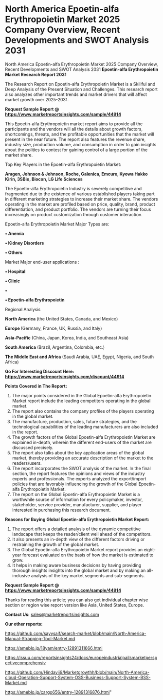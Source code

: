 # North America Epoetin-alfa Erythropoietin Market 2025 Company Overview, Recent Developments and SWOT Analysis 2031
 North America Epoetin-alfa Erythropoietin Market 2025 Company Overview, Recent Developments and SWOT Analysis 2031
<strong>Epoetin-alfa Erythropoietin Market Research Report 2031</strong>

The Research Report on Epoetin-alfa Erythropoietin Market is a Skillful and Deep Analysis of the Present Situation and Challenges. This research report also analyzes other important trends and market drivers that will affect market growth over 2025-2031.

<strong>Request Sample Report @ <a href=https://www.marketreportsinsights.com/sample/44914>https://www.marketreportsinsights.com/sample/44914</a></strong>

This Epoetin-alfa Erythropoietin market report aims to provide all the participants and the vendors will all the details about growth factors, shortcomings, threats, and the profitable opportunities that the market will present in the near future. The report also features the revenue share, industry size, production volume, and consumption in order to gain insights about the politics to contest for gaining control of a large portion of the market share.

Top Key Players in the Epoetin-alfa Erythropoietin Market:

<strong>Amgen, Johnson & Johnson, Roche, Galenica, Emcure, Kyowa Hakko Kirin, 3SBio, Biocon, LG Life Sciences</strong>

The Epoetin-alfa Erythropoietin Industry is severely competitive and fragmented due to the existence of various established players taking part in different marketing strategies to increase their market share. The vendors operating in the market are profiled based on price, quality, brand, product differentiation, and product portfolio. The vendors are turning their focus increasingly on product customization through customer interaction.

Epoetin-alfa Erythropoietin Market Major Types are:

<strong>•  Anemia

•  Kidney Disorders

•  Others</strong>

Market Major end-user applications :

<strong>•  Hospital

•  Clinic

•  

•  Epoetin-alfa Erythropoietin</strong>

Regional Analysis

</u><strong><b>North America</b></strong> (the United States, Canada, and Mexico)

<strong><b>Europe </b></strong>(Germany, France, UK, Russia, and Italy)

<strong><b>Asia-Pacific</b></strong> (China, Japan, Korea, India, and Southeast Asia)

<strong><b>South America</b></strong> (Brazil, Argentina, Colombia, etc.)

<strong><b>The Middle East and Africa</b></strong> (Saudi Arabia, UAE, Egypt, Nigeria, and South Africa)

<strong>Go For Interesting Discount Here: <a href=https://www.marketreportsinsights.com/discount/44914>https://www.marketreportsinsights.com/discount/44914</a></strong>

<strong>Points Covered in The Report:</strong>
<ol>
  <li>The major points considered in the Global Epoetin-alfa Erythropoietin Market report include the leading competitors operating in the global market.</li>
  <li>The report also contains the company profiles of the players operating in the global market.</li>
  <li>The manufacture, production, sales, future strategies, and the technological capabilities of the leading manufacturers are also included in the report.</li>
  <li>The growth factors of the Global Epoetin-alfa Erythropoietin Market are explained in-depth, wherein the different end-users of the market are discussed precisely.</li>
  <li>The report also talks about the key application areas of the global market, thereby providing an accurate description of the market to the readers/users.</li>
  <li>The report incorporates the SWOT analysis of the market. In the final section, the report features the opinions and views of the industry experts and professionals. The experts analyzed the export/import policies that are favorably influencing the growth of the Global Epoetin-alfa Erythropoietin Market.</li>
  <li>The report on the Global Epoetin-alfa Erythropoietin Market is a worthwhile source of information for every policymaker, investor, stakeholder, service provider, manufacturer, supplier, and player interested in purchasing this research document.</li>
</ol>
<strong>Reasons for Buying Global Epoetin-alfa Erythropoietin Market Report:</strong>

<ol>
  <li>The report offers a detailed analysis of the dynamic competitive landscape that keeps the reader/client well ahead of the competitors.</li>
  <li>It also presents an in-depth view of the different factors driving or restraining the growth of the global market.</li>
  <li>The Global Epoetin-alfa Erythropoietin Market report provides an eight-year forecast evaluated on the basis of how the market is estimated to grow.</li>
  <li>It helps in making aware business decisions by having providing thorough insights insights into the global market and by making an all-inclusive analysis of the key market segments and sub-segments.</li>
</ol>
<strong>Request Sample Report @ <a href=https://www.marketreportsinsights.com/sample/44914>https://www.marketreportsinsights.com/sample/44914</a></strong>


Thanks for reading this article; you can also get individual chapter wise section or region wise report version like Asia, United States, Europe.

<strong>Contact Us:</strong>
sales@marketreportsinsights.com

<strong>Our other reports:</strong>

<a href=https://github.com/sayysaif/search-market/blob/main/North-America-Manual-Strapping-Tool-Market.md>https://github.com/sayysaif/search-market/blob/main/North-America-Manual-Strapping-Tool-Market.md</a>

<a href=https://ameblo.jp/18yam/entry-12891311666.html>https://ameblo.jp/18yam/entry-12891311666.html</a>

<a href=https://issuu.com/reportsinsights24/docs/europeindustrialpailsmarketperspectivecomprehensiv>https://issuu.com/reportsinsights24/docs/europeindustrialpailsmarketperspectivecomprehensiv</a>

<a href=https://github.com/Hindavii9/Marketgrowthh/blob/main/North-America-cloud-Operation-Support-System-OSS-Business-Support-System-BSS-Market.md>https://github.com/Hindavii9/Marketgrowthh/blob/main/North-America-cloud-Operation-Support-System-OSS-Business-Support-System-BSS-Market.md</a>

<a href=https://ameblo.jp/cargo656/entry-12891316876.html>https://ameblo.jp/cargo656/entry-12891316876.html</a>"
